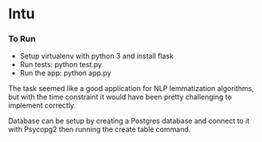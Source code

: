 # Intu

### To Run
* Setup virtualenv with python 3 and install flask
* Run tests: python test.py 
* Run the app: python app.py

The task seemed like a good application for NLP lemmatization algorithms, but with the time constraint it would have been pretty challenging to implement correctly.  

Database can be setup by creating a Postgres database and connect to it with Psycopg2 then running the create table command.
